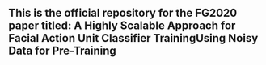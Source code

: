 ## This is the official repository for the FG2020 paper titled: A  Highly  Scalable  Approach  for  Facial  Action  Unit  Classifier  TrainingUsing  Noisy  Data  for  Pre-Training
